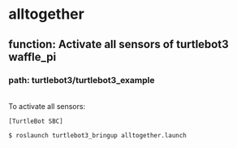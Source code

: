 # alltogether
<h2> function: Activate all sensors of turtlebot3 waffle_pi </h2>
<h3> path: turtlebot3/turtlebot3_example </h3>
<br>
To activate all sensors:
<pre><code>[TurtleBot SBC] <br>
$ roslaunch turtlebot3_bringup alltogether.launch
</code></pre>
